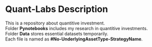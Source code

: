 # Quant-Labs Description
This is a repository about quantitive investment.   
Folder **Pynotebooks** includes my research in quantitive investments.    
Folder **Data** stores essential datasets temporarily.     
Each file is named as **#No-UnderlyingAssetType-StrategyName**.   

